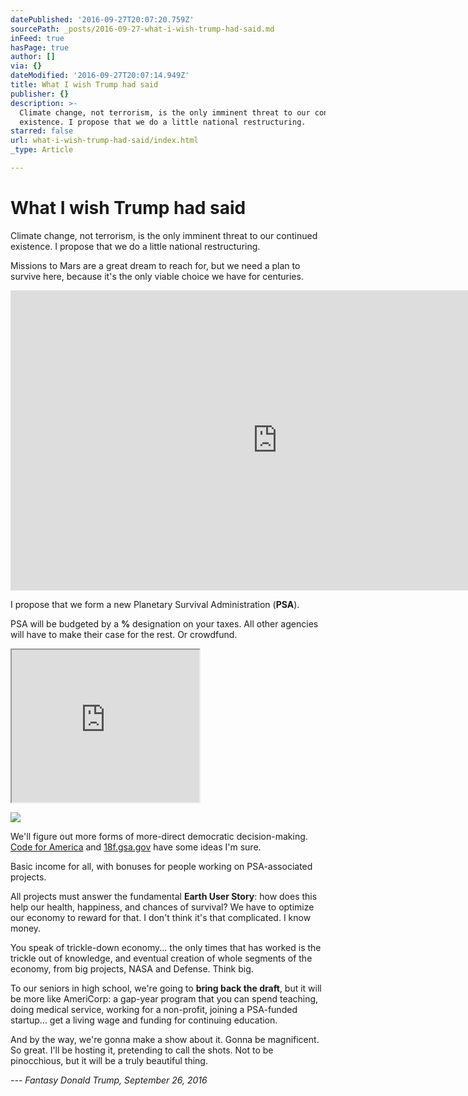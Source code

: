 ```yaml
---
datePublished: '2016-09-27T20:07:20.759Z'
sourcePath: _posts/2016-09-27-what-i-wish-trump-had-said.md
inFeed: true
hasPage: true
author: []
via: {}
dateModified: '2016-09-27T20:07:14.949Z'
title: What I wish Trump had said
publisher: {}
description: >-
  Climate change, not terrorism, is the only imminent threat to our continued
  existence. I propose that we do a little national restructuring.
starred: false
url: what-i-wish-trump-had-said/index.html
_type: Article

---
```

# What I wish Trump had said

Climate change, not terrorism, is the only imminent threat to our continued existence. I propose that we do a little national restructuring.

Missions to Mars are a great dream to reach for, but we need a plan to survive here, because it's the only viable choice we have for centuries.

<iframe src="https://cdn.embedly.com/widgets/media.html?src=https%3A%2F%2Fwww.youtube.com%2Fembed%2F0qo78R_yYFA%3Ffeature%3Doembed&amp;url=http%3A%2F%2Fwww.youtube.com%2Fwatch%3Fv%3D0qo78R_yYFA&amp;image=https%3A%2F%2Fi.ytimg.com%2Fvi%2F0qo78R_yYFA%2Fhqdefault.jpg&amp;key=b7d04c9b404c499eba89ee7072e1c4f7&amp;type=text%2Fhtml&amp;schema=youtube" width="854" height="480" scrolling="no" frameborder="0" allowfullscreen="" style=""></iframe>

I propose that we form a new Planetary Survival Administration (**PSA**).

PSA will be budgeted by a **%** designation on your taxes. All other agencies will have to make their case for the rest. Or crowdfund.

<iframe src="https://the-grid.github.io/ed-userhtml/?g=eJx9kMFqwzAMhu95CmEYTVeWpoce1iWFrmyww2CwJzCxmhhc29hK1zD27lOcbIcddrKs_5P081fdZn_sXESgDsFjaNCSbBHcCQbXByB5xQjkQGHUrZWEcHIh0W_vh1215gVZpa3vCbSqRTRaYRBAg8daBGlbFHCRpudfWWwFnLXlil95rcVGQCT0o1SmejDMfWhF3Q7uy5sHsa_WaTkf8enA7FHsM0gOYMsYHIwBx6ZCTI2sWvsRyKrYBO15-iIDTN6gBuWa_sxLihbpyeBYPg4vKl9MxGKZ8PnSf_yM8EA2jRbOTlnUcOptQ9pZyPHCzBI-2dC4l9NgeeZTNEkYm16GiM_GScq5sYRb2JTlr_oqqSuC661KKvfn-wXhlY7O0mRXpFzEiqGV-BOOWOW88m6cZ01kXxzVT0bfRDemSQ" height="244" style=""></iframe>

![](https://s3-us-west-2.amazonaws.com/the-grid-img/p/8b701dabbf4da9117ddc81bb1e9c01ee8f936cb7.png)

We'll figure out more forms of more-direct democratic decision-making. [Code for America][0] and [18f.gsa.gov][1] have some ideas I'm sure.

Basic income for all, with bonuses for people working on PSA-associated projects.

All projects must answer the fundamental **Earth User Story**: how does this help our health, happiness, and chances of survival? We have to optimize our economy to reward for that. I don't think it's that complicated. I know money.

You speak of trickle-down economy... the only times that has worked is the trickle out of knowledge, and eventual creation of whole segments of the economy, from big projects, NASA and Defense. Think big.

To our seniors in high school, we're going to **bring back the draft**, but it will be more like AmeriCorp: a gap-year program that you can spend teaching, doing medical service, working for a non-profit, joining a PSA-funded startup... get a living wage and funding for continuing education.

And by the way, we're gonna make a show about it. Gonna be magnificent. So great. I'll be hosting it, pretending to call the shots. Not to be pinocchious, but it will be a truly beautiful thing.

_--- Fantasy Donald Trump, September 26, 2016_

[0]: https://www.codeforamerica.org/
[1]: https://18f.gsa.gov/